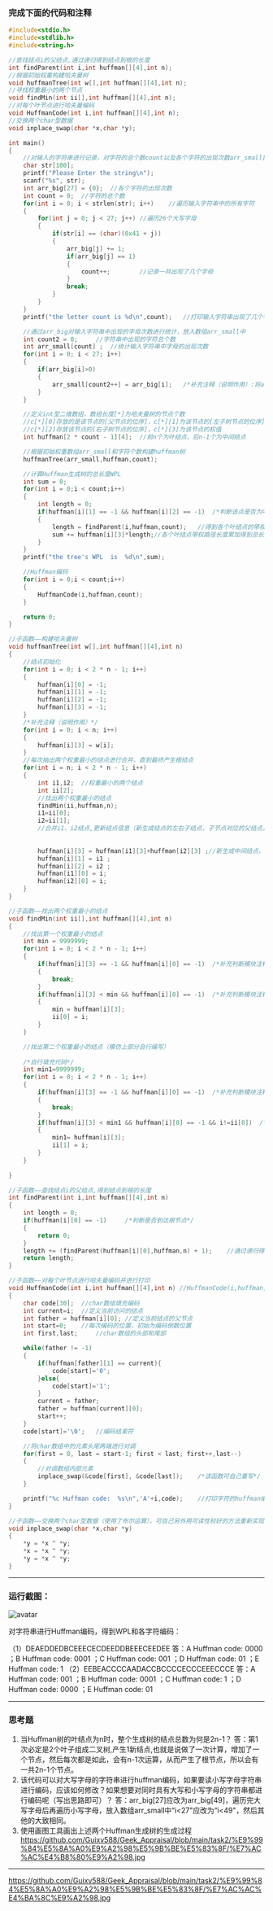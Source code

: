 ### 完成下面的代码和注释

```c
#include<stdio.h>
#include<stdlib.h>
#include<string.h>

//查找结点i的父结点,通过递归得到结点到根的长度
int findParent(int i,int huffman[][4],int n);
//根据初始权重构建哈夫曼树
void huffmanTree(int w[],int huffman[][4],int n);
//寻找权重最小的两个节点
void findMin(int ii[],int huffman[][4],int n);
//对每个叶节点进行哈夫曼编码
void HuffmanCode(int i,int huffman[][4],int n);
//交换两个char型数据
void inplace_swap(char *x,char *y);

int main()
{
    //对输入的字符串进行记录，对字符的总个数count以及各个字符的出现次数arr_small[]进行统计
    char str[100];
    printf("Please Enter the string\n");
    scanf("%s", str);
    int arr_big[27] = {0};  //各个字符的出现次数
    int count = 0;  //字符的总个数
    for(int i = 0; i < strlen(str); i++)    //遍历输入字符串中的所有字符
    {
        for(int j = 0; j < 27; j++) //遍历26个大写字母
        {
            if(str[i] == (char)(0x41 + j))
            {
                arr_big[j] += 1;
                if(arr_big[j] == 1)
                {
                	count++; 		//记录一共出现了几个字母
                }
                break;
            }
        }
    }
    printf("the letter count is %d\n",count);   //打印输入字符串出现了几个字母

    //通过arr_big对输入字符串中出现的字母次数进行统计，放入数组arr_small中
    int count2 = 0;     //字符串中出现的字符总个数
    int arr_small[count] ;  //统计输入字符串中字母的出现次数
    for(int i = 0; i < 27; i++)
    {
        if(arr_big[i]>0)
        {
            arr_small[count2++] = arr_big[i];	/*补充注释（说明作用）:将arr_big对输入字符串中出现的字母次数放入数组arr_small中*/
        }
    }

    //定义int型二维数组，数组长度[*]为哈夫曼树的节点个数
    //c[*][0]存放的是该节点的[父节点的位序]，c[*][1]为该节点的[左子树节点的位序]
    //c[*][2]存放该节点的[右子树节点的位序]，c[*][3]为该节点的权值
    int huffman[2 * count - 1][4];  //前n个为叶结点，后n-1个为中间结点

    //根据初始权重数组arr_small和字符个数构建huffman树
    huffmanTree(arr_small,huffman,count);

    //计算Huffman生成树的总长度WPL
    int sum = 0;
    for(int i = 0;i < count;i++)
    {
        int length = 0;
        if(huffman[i][1] == -1 && huffman[i][2] == -1)  /*判断该点是否为叶结点*/
        {
            length = findParent(i,huffman,count);   //得到各个叶结点的带权路径长度
            sum += huffman[i][3]*length;//各个叶结点带权路径长度累加得到总长度WPL
        }
    }
    printf("the tree's WPL  is  %d\n",sum);

    //Huffman编码
    for(int i = 0;i < count;i++)
    {
        HuffmanCode(i,huffman,count);
    }

    return 0;
}

//子函数——构建哈夫曼树
void huffmanTree(int w[],int huffman[][4],int n)
{
    //结点初始化
    for(int i = 0; i < 2 * n - 1; i++)
    {
        huffman[i][0] = -1;
        huffman[i][1] = -1;
        huffman[i][2] = -1;
        huffman[i][3] = -1;
    }
    /*补充注释（说明作用）*/
    for(int i = 0; i < n; i++)
    {
        huffman[i][3] = w[i];
    }
    //每次抽出两个权重最小的结点进行合并，直到最终产生根结点
    for(int i = n; i < 2 * n - 1; i++)
    {
        int i1,i2;  //权重最小的两个结点
        int ii[2]; 
        //找出两个权重最小的结点
        findMin(ii,huffman,n);
        i1=ii[0];
        i2=ii[1];
        //合并i1、i2结点,更新结点信息（新生成结点的左右子结点，子节点对应的父结点，新生成结点的权重）
        
        
        huffman[i][3] = huffman[i1][3]+huffman[i2][3] ;//新生成中间结点，赋予新生成结点的权重
        huffman[i][1] = i1 ;
        huffman[i][2] = i2 ;
        huffman[i1][0] = i;
        huffman[i2][0] = i;
    }
}

//子函数——找出两个权重最小的结点
void findMin(int ii[],int huffman[][4],int n)
{
    //找出第一个权重最小的结点
    int min = 9999999;
    for(int i = 0; i < 2 * n - 1; i++)
    {
        if(huffman[i][3] == -1 && huffman[i][0] == -1)  /*补充判断模块注释（说明作用）：判断该数组是否为空白，即该节点不是叶子节点或父节点*/
        {
            break;
        }
        if(huffman[i][3] < min && huffman[i][0] == -1)  /*补充判断模块注释（说明作用）：筛选权值，min将越来越小*/
        {
            min = huffman[i][3];
            ii[0] = i;
        }
    }

    //找出第二个权重最小的结点（模仿上部分自行编写）
    
    /*自行填充代码*/
    int min1=9999999;
    for(int i = 0; i < 2 * n - 1; i++)
    {
        if(huffman[i][3] == -1 && huffman[i][0] == -1)  /*补充判断模块注释（说明作用）判断该数组是否为空白，即该节点不是叶子节点或父节点*/
        {
            break;
        }
        if(huffman[i][3] < min1 && huffman[i][0] == -1 && i!=ii[0])  /*补充判断模块注释（说明作用）：筛选权值，min1将越来越小并且将min对应的i排除在外*/
        {
            min1= huffman[i][3];
            ii[1] = i;
        }
    }
    
}

//子函数——查找结点i的父结点,得到结点到根的长度
int findParent(int i,int huffman[][4],int n)
{
    int length = 0;
    if(huffman[i][0] == -1)     /*判断是否到达根节点*/
    {
        return 0;
    }
    length += (findParent(huffman[i][0],huffman,n) + 1);    //通过递归得到结点到根的路径长度
    return length;
}

//子函数——对每个叶节点进行哈夫曼编码并进行打印
void HuffmanCode(int i,int huffman[][4],int n) //HuffmanCode(i,huffman,count);
{
    char code[30];  //char数组填充编码
    int current=i;  //定义当前访问的结点
    int father = huffman[i][0]; //定义当前结点的父节点
    int start=0;    //每次编码的位置，初始为编码倒数位置
    int first,last;     //char数组的头部和尾部

    while(father != -1)
    {
        if(huffman[father][1] == current){
        	code[start]='0';
		}else{
			code[start]='1';
		}
        current = father;
        father = huffman[current][0];
        start++;
    }
    code[start]='\0';   //编码结束符

    //将char数组中的元素头尾两端进行对调
    for(first = 0, last = start-1; first < last; first++,last--)
    {
        //对调数组内部元素
        inplace_swap(&code[first], &code[last]);	/*该函数可自己重写*/
    }

    printf("%c Huffman code:  %s\n",'A'+i,code);    //打印字符的huffman编码
}

//子函数——交换两个char型数据（使用了布尔运算），可自己另外用可读性较好的方法重新实现改函数
void inplace_swap(char *x,char *y)
{
    *y = *x ^ *y;
    *x = *x ^ *y;
    *y = *x ^ *y;
}
```

***

### 运行截图：

![avatar](image.png)

对字符串进行Huffman编码，得到WPL和各字符编码：

（1）DEAEDDEDBCEEECECDEEDDBEEECEEDEE
答：A Huffman code:  0000 ；B Huffman code:  0001 ；C Huffman code:  001 ；D Huffman code:  01 ；E Huffman code:  1
（2）EEBEACCCCAADACCBCCCCECCCEEECCCE
答：A Huffman code:  001 ；B Huffman code:  0001 ；C Huffman code:  1 ；D Huffman code:  0000 ；E Huffman code:  01

---

### 思考题

1. 当Huffman树的叶结点为n时，整个生成树的结点总数为何是2n-1？
答：第1次必定是2个叶子组成二叉树,产生1新结点,也就是说做了一次计算，增加了一个节点，然后每次都是如此，会有n-1次运算，从而产生了根节点，所以会有一共2n-1个节点。
2. 该代码可以对大写字母的字符串进行huffman编码，如果要读小写字母字符串进行编码，应该如何修改？如果想要对同时具有大写和小写字母的字符串都进行编码呢（写出思路即可）？
答：arr_big[27]应改为arr_big[49]，遍历完大写字母后再遍历小写字母，放入数组arr_small中“i<27"应改为“i<49"，然后其他的大致相同。
3. 使用画图工具画出上述两个Huffman生成树的生成过程
https://github.com/Guixv588/Geek_Appraisal/blob/main/task2/%E9%99%84%E5%8A%A0%E9%A2%98%E5%9B%BE%E5%83%8F/%E7%AC%AC%E4%B8%80%E9%A2%98.jpg
***
https://github.com/Guixv588/Geek_Appraisal/blob/main/task2/%E9%99%84%E5%8A%A0%E9%A2%98%E5%9B%BE%E5%83%8F/%E7%AC%AC%E4%BA%8C%E9%A2%98.jpg
